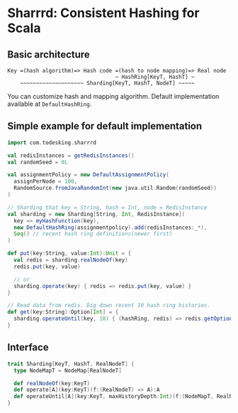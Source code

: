 # Sharrrd: Consistent Hashing for Scala

## Basic architecture

```
Key =(hash algorithm)=> Hash code =(hash to node mapping)=> Real node
                                  ~ HashRing[KeyT, HashT] ~
    ~~~~~~~~~~~~~~~~~~~~ Sharding[KeyT, HashT, NodeT] ~~~~~
```

You can customize hash and mapping algorithm. Default implementation available at `DefaultHashRing`.

## Simple example for default implementation

```scala
import com.todesking.sharrrd

val redisInstances = getRedisInstances()
val randomSeed = 0L

val assignmentPolicy = new DefaultAssignmentPolicy(
  assignPerNode = 100,
  RandomSource.fromJavaRandomInt(new java.util.Random(randomSeed))
)

// Sharding that key = String, hash = Int, node = RedisInstance
val sharding = new Sharding[String, Int, RedisInstance](
  key => myHashFunction(key),
  new DefaultHashRing(assignmentpolicy).add(redisInstances:_*),
  Seq() // recent hash ring definitions(newer first)
)

def put(key:String, value:Int):Unit = {
  val redis = sharding.realNodeOf(key)
  redis.put(key, value)

  // or
  sharding.operate(key) { redis => redis.put(key, value) }
}

// Read data from redis. Dig down recent 10 hash ring histories.
def get(key:String):Option[Int] = {
  sharding.operateUntil(key, 10) { (hashRing, redis) => redis.getOption(key) }
}
```


## Interface

```scala
trait Sharding[KeyT, HashT, RealNodeT] {
  type NodeMapT = NodeMap[RealNodeT]

  def realNodeOf(key:KeyT)
  def operate[A](key:KeyT)(f:(RealNodeT) => A):A
  def operateUntil[A](key:KeyT, maxHistoryDepth:Int)(f:(NodeMapT, RealNodeT) => Option[A]):Option[A]
}
```
